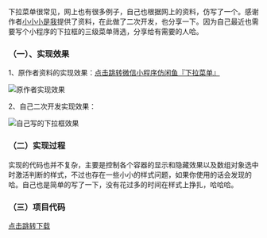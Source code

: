 下拉菜单很常见，网上也有很多例子，自己也根据网上的资料，仿写了一个。感谢作者[小小小是我](https://blog.csdn.net/laokdidiao/article/details/53565679)提供了资料，在此做了二次开发，也分享一下。因为自己最近也需要写个小程序的下拉框的三级菜单筛选，分享给有需要的人哈。
### （一）、实现效果
1、原作者资料的实现效果：[点击跳转微信小程序仿闲鱼『下拉菜单』](https://blog.csdn.net/laokdidiao/article/details/53565679)

![原作者实现效果](http://pbr0erxxq.bkt.clouddn.com/2018-08-26/02.gif)

2、自己二次开发实现效果：

![自己写的下拉框效果](http://pbr0erxxq.bkt.clouddn.com/2018-08-26/01.gif)

### （二）实现过程
实现的代码也并不复杂，主要是控制各个容器的显示和隐藏效果以及数组对象选中时激活判断的样式，不过也存在一些小小的样式问题，如果你使用的话会发现的哈。自己也是简单的写了一下，没有花过多的时间在样式上挣扎，哈哈哈。

### （三）项目代码
[点击跳转下载](https://github.com/super456/dropDownBoxFilter)